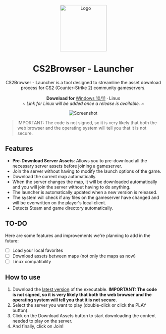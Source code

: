 <p align="center">
  <p align="center">
  <a href="https://github.com/CS2Browser/Launcher/releases/latest"><img width="150" height="150" src="src/assets/images/icon.ico" alt="Logo"></a> 
  </p>
  <h1 align="center"><b>CS2Browser - Launcher</b></h1>
	<p align="center">
    CS2Browser - Launcher is a tool designed to streamline the asset download process for CS2 (Counter-Strike 2) community gameservers.
    <br />
    <br />
    <b>Download for </b>
     <a href="https://github.com/CS2Browser/Launcher/releases/latest">Windows 10/11</a> · 
    Linux
    <br />
    <i>~ Link for Linux will be added once a release is available. ~</i>
  </p>
</p>

<p align="center">
  <img src="https://cs2browser.com/launcher/launcher_capture.png" alt="Screenshot">
  <br />
</p>

> IMPORTANT: The code is not signed, so it is very likely that both the web browser and the operating system will tell you that it is not secure.

## Features

- **Pre-Download Server Assets**: Allows you to pre-download all the necessary server assets before joining a gameserver.
- Join the server without having to modify the launch options of the game.
- Download the current map automatically.
- When the server changes the map, it will be downloaded automatically and you will join the server without having to do anything.
- The launcher is automatically updated when a new version is released.
- The system will check if any files on the gameserver have changed and will be overwritten on the player's local client.
- Detects Steam and game directory automatically.

## TO-DO

Here are some features and improvements we're planning to add in the future:

- [ ] Load your local favorites
- [ ] Download assets between maps (not only the maps as now)
- [ ] Linux compatibility

## How to use
1. Download the [latest version](https://github.com/CS2Browser/Launcher/releases/latest) of the executable. **IMPORTANT: The code is not signed, so it is very likely that both the web browser and the operating system will tell you that it is not secure.**
2. Select the server you want to play (double-click or click the PLAY button).
3. Click on the Download Assets button to start downloading the content needed to play on the server.
4. And finally, click on Join!

